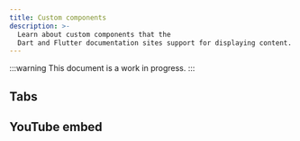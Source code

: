 ```yaml
---
title: Custom components
description: >-
  Learn about custom components that the
  Dart and Flutter documentation sites support for displaying content.
---
```


:::warning
This document is a work in progress.
:::

## Tabs

## YouTube embed
